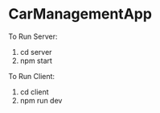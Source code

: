 # CarManagementApp

To Run Server:
1. cd server
2. npm start

To Run Client:
1. cd client
2. npm run dev
